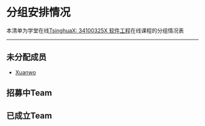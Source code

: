 # 分组安排情况
本清单为学堂在线[TsinghuaX: 34100325X 软件工程](https://www.xuetangx.com/courses/TsinghuaX/34100325X/2015_T1/info)在线课程的分组情况表

---

## 未分配成员
- [Xuanwo](https://github.com/Xuanwo)

## 招募中Team

## 已成立Team
